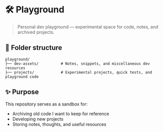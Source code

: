 # 🛠️ Playground

> Personal dev playground — experimental space for code, notes, and archived projects.

## 📁 Folder structure

```
playground/
├── dev-assets/          # Notes, snippets, and miscellaneous dev resources
├── projects/            # Experimental projects, quick tests, and playground code          
```

## ✨ Purpose

This repository serves as a sandbox for:

- Archiving old code I want to keep for reference
- Developing new projects
- Storing notes, thoughts, and useful resources
